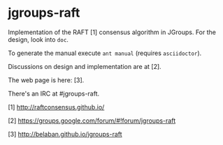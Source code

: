 jgroups-raft
============

Implementation of the RAFT [1] consensus algorithm in JGroups. For the design, look into `doc`.

To generate the manual execute `ant manual` (requires `asciidoctor`).

Discussions on design and implementation are at [2].

The web page is here: [3].

There's an IRC at #jgroups-raft.

[1] http://raftconsensus.github.io/

[2] https://groups.google.com/forum/#!forum/jgroups-raft

[3] http://belaban.github.io/jgroups-raft

